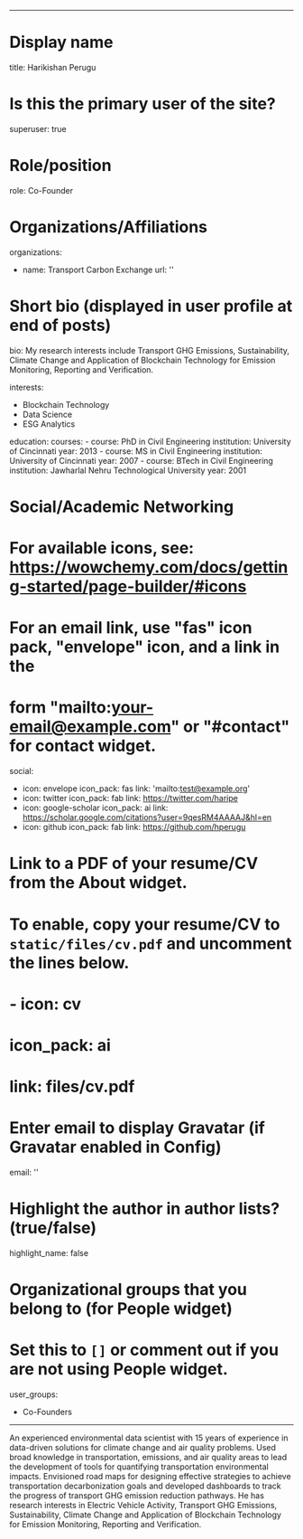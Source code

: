 
---
# Display name
title: Harikishan Perugu

# Is this the primary user of the site?
superuser: true

# Role/position
role: Co-Founder

# Organizations/Affiliations
organizations:
  - name: Transport Carbon Exchange
    url: ''

# Short bio (displayed in user profile at end of posts)
bio: My research interests include Transport GHG Emissions, Sustainability, Climate Change and Application of Blockchain Technology for Emission Monitoring, Reporting and Verification.

interests:
  - Blockchain Technology
  - Data Science
  - ESG Analytics

education:
  courses:
    - course: PhD in Civil Engineering
      institution: University of Cincinnati
      year: 2013
    - course: MS in Civil Engineering
      institution: University of Cincinnati
      year: 2007
    - course: BTech in Civil Engineering
      institution: Jawharlal Nehru Technological University
      year: 2001

# Social/Academic Networking
# For available icons, see: https://wowchemy.com/docs/getting-started/page-builder/#icons
#   For an email link, use "fas" icon pack, "envelope" icon, and a link in the
#   form "mailto:your-email@example.com" or "#contact" for contact widget.
social:
  - icon: envelope
    icon_pack: fas
    link: 'mailto:test@example.org'
  - icon: twitter
    icon_pack: fab
    link: https://twitter.com/haripe
  - icon: google-scholar
    icon_pack: ai
    link: https://scholar.google.com/citations?user=9qesRM4AAAAJ&hl=en
  - icon: github
    icon_pack: fab
    link: https://github.com/hperugu
# Link to a PDF of your resume/CV from the About widget.
# To enable, copy your resume/CV to `static/files/cv.pdf` and uncomment the lines below.
# - icon: cv
#   icon_pack: ai
#   link: files/cv.pdf

# Enter email to display Gravatar (if Gravatar enabled in Config)
email: ''

# Highlight the author in author lists? (true/false)
highlight_name: false

# Organizational groups that you belong to (for People widget)
#   Set this to `[]` or comment out if you are not using People widget.
user_groups:
  - Co-Founders
---

An experienced environmental data scientist with 15 years of experience in data-driven solutions for climate change and air quality problems. Used broad knowledge in transportation, emissions, and air quality areas to lead the development of tools for quantifying transportation environmental impacts. Envisioned road maps for designing effective strategies to achieve transportation decarbonization goals and developed dashboards to track the progress of transport GHG emission reduction pathways. He has research interests in Electric Vehicle Activity, Transport GHG Emissions, Sustainability, Climate Change and Application of Blockchain Technology for Emission Monitoring, Reporting and Verification.

